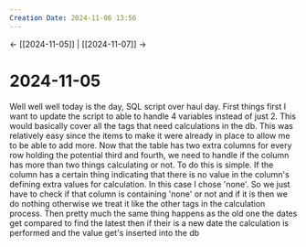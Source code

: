```yaml
---
Creation Date: 2024-11-06 13:56
---
```


<- [[2024-11-05]] | [[2024-11-07]]  ->

# 2024-11-05
Well well well today is the day, SQL script over haul day. First things first I want to update the script to able to handle 4 variables instead of just 2. This would basically cover all the tags that need calculations in the db. This was relatively easy since the items to make it were already in place to allow me to be able to add more. Now that the table has two extra columns for every row holding the potential third and fourth, we need to handle if the column has more than two things calculating or not. To do this is simple. If the column has a certain thing indicating that there is no value in the column's defining extra values for calculation. In this case I chose 'none'. So we just have to check if that column is containing 'none' or not and if it is then we do nothing otherwise we treat it like the other tags in the calculation process. Then pretty much the same thing happens as the old one the dates get compared to find the latest then if their is a new date the calculation is performed and the value get's inserted into the db